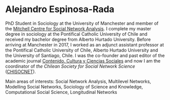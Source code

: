 # Alejandro Espinosa-Rada

PhD Student in Sociology at the University of Manchester and member of the [Mitchell Centre for Social Network Analysis](https://www.socialsciences.manchester.ac.uk/mitchell-centre/). I complete my master degree in sociology at the Pontifical Catholic University of Chile and received my bachelor degree from Alberto Hurtado University. Before arriving at Manchester in 2017, I worked as an adjunct assistant professor at the Pontifical Catholic University of Chile, Alberto Hurtado University and the University of Santiago, Chile. I was the co-founder and past editor of the academic journal [Contenido. Cultura y Ciencias Sociales](http://www.revistacontenido.com) and now I am the coordinator of *the Chilean Society for Social Network Science* ([CHISOCNET](www.chisocnet.org)).

Main areas of interests: Social Network Analysis, Multilevel Networks, Modelling Social Networks, Sociology of Science and Knowledge, Computational Social Science, Longitudinal Networks